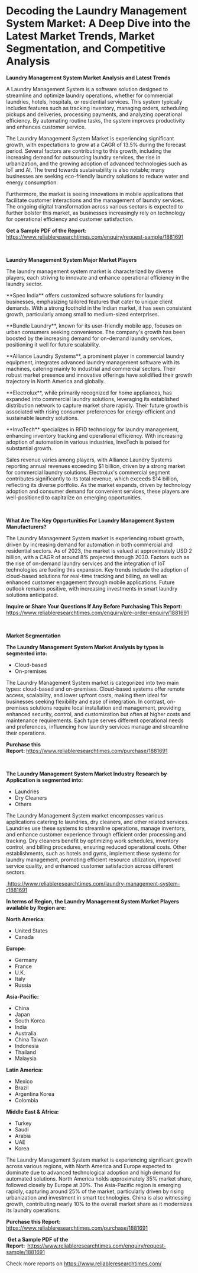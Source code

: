 <p><h1>Decoding the Laundry Management System Market: A Deep Dive into the Latest Market Trends, Market Segmentation, and Competitive Analysis</h1></p><p><strong>Laundry Management System Market Analysis and Latest Trends</strong></p>
<p><p>A Laundry Management System is a software solution designed to streamline and optimize laundry operations, whether for commercial laundries, hotels, hospitals, or residential services. This system typically includes features such as tracking inventory, managing orders, scheduling pickups and deliveries, processing payments, and analyzing operational efficiency. By automating routine tasks, the system improves productivity and enhances customer service.</p><p>The Laundry Management System Market is experiencing significant growth, with expectations to grow at a CAGR of 13.5% during the forecast period. Several factors are contributing to this growth, including the increasing demand for outsourcing laundry services, the rise in urbanization, and the growing adoption of advanced technologies such as IoT and AI. The trend towards sustainability is also notable; many businesses are seeking eco-friendly laundry solutions to reduce water and energy consumption.</p><p>Furthermore, the market is seeing innovations in mobile applications that facilitate customer interactions and the management of laundry services. The ongoing digital transformation across various sectors is expected to further bolster this market, as businesses increasingly rely on technology for operational efficiency and customer satisfaction.</p></p>
<p><strong>Get a Sample PDF of the Report:&nbsp;</strong> <a href="https://www.reliableresearchtimes.com/enquiry/request-sample/1881691?utm_campaign=1950&utm_medium=2&utm_source=Github&utm_content=ia&utm_term=11032025&utm_id=laundry-management-system">https://www.reliableresearchtimes.com/enquiry/request-sample/1881691</a></p>
<p>&nbsp;</p>
<p><strong>Laundry Management System Major Market Players</strong></p>
<p><p>The laundry management system market is characterized by diverse players, each striving to innovate and enhance operational efficiency in the laundry sector. </p><p>**Spec India** offers customized software solutions for laundry businesses, emphasizing tailored features that cater to unique client demands. With a strong foothold in the Indian market, it has seen consistent growth, particularly among small to medium-sized enterprises.</p><p>**Bundle Laundry**, known for its user-friendly mobile app, focuses on urban consumers seeking convenience. The company's growth has been boosted by the increasing demand for on-demand laundry services, positioning it well for future scalability.</p><p>**Alliance Laundry Systems**, a prominent player in commercial laundry equipment, integrates advanced laundry management software with its machines, catering mainly to industrial and commercial sectors. Their robust market presence and innovative offerings have solidified their growth trajectory in North America and globally.</p><p>**Electrolux**, while primarily recognized for home appliances, has expanded into commercial laundry solutions, leveraging its established distribution network to capture market share rapidly. Their future growth is associated with rising consumer preferences for energy-efficient and sustainable laundry solutions.</p><p>**InvoTech** specializes in RFID technology for laundry management, enhancing inventory tracking and operational efficiency. With increasing adoption of automation in various industries, InvoTech is poised for substantial growth.</p><p>Sales revenue varies among players, with Alliance Laundry Systems reporting annual revenues exceeding $1 billion, driven by a strong market for commercial laundry solutions. Electrolux's commercial segment contributes significantly to its total revenue, which exceeds $14 billion, reflecting its diverse portfolio. As the market expands, driven by technology adoption and consumer demand for convenient services, these players are well-positioned to capitalize on emerging opportunities.</p></p>
<p>&nbsp;</p>
<p><strong>What Are The Key Opportunities For Laundry Management System Manufacturers?</strong></p>
<p><p>The Laundry Management System market is experiencing robust growth, driven by increasing demand for automation in both commercial and residential sectors. As of 2023, the market is valued at approximately USD 2 billion, with a CAGR of around 8% projected through 2030. Factors such as the rise of on-demand laundry services and the integration of IoT technologies are fueling this expansion. Key trends include the adoption of cloud-based solutions for real-time tracking and billing, as well as enhanced customer engagement through mobile applications. Future outlook remains positive, with increasing investments in smart laundry solutions anticipated.</p></p>
<p><strong>Inquire or Share Your Questions If Any Before Purchasing This Report:</strong> <a href="https://www.reliableresearchtimes.com/enquiry/pre-order-enquiry/1881691?utm_campaign=1950&utm_medium=2&utm_source=Github&utm_content=ia&utm_term=11032025&utm_id=laundry-management-system">https://www.reliableresearchtimes.com/enquiry/pre-order-enquiry/1881691</a></p>
<p>&nbsp;</p>
<p><strong>Market Segmentation</strong></p>
<p><strong>The Laundry Management System Market Analysis by types is segmented into:</strong></p>
<p><ul><li>Cloud-based</li><li>On-premises</li></ul></p>
<p><p>The Laundry Management System market is categorized into two main types: cloud-based and on-premises. Cloud-based systems offer remote access, scalability, and lower upfront costs, making them ideal for businesses seeking flexibility and ease of integration. In contrast, on-premises solutions require local installation and management, providing enhanced security, control, and customization but often at higher costs and maintenance requirements. Each type serves different operational needs and preferences, influencing how laundry services manage and streamline their operations.</p></p>
<p><strong>Purchase this Report:&nbsp;</strong><a href="https://www.reliableresearchtimes.com/purchase/1881691?utm_campaign=1950&utm_medium=2&utm_source=Github&utm_content=ia&utm_term=11032025&utm_id=laundry-management-system">https://www.reliableresearchtimes.com/purchase/1881691</a></p>
<p>&nbsp;</p>
<p><strong>The Laundry Management System Market Industry Research by Application is segmented into:</strong></p>
<p><ul><li>Laundries</li><li>Dry Cleaners</li><li>Others</li></ul></p>
<p><p>The Laundry Management System market encompasses various applications catering to laundries, dry cleaners, and other related services. Laundries use these systems to streamline operations, manage inventory, and enhance customer experience through efficient order processing and tracking. Dry cleaners benefit by optimizing work schedules, inventory control, and billing procedures, ensuring reduced operational costs. Other establishments, such as hotels and gyms, implement these systems for laundry management, promoting efficient resource utilization, improved service quality, and enhanced customer satisfaction across different sectors.</p></p>
<p><a href="https://www.reliableresearchtimes.com/laundry-management-system-r1881691?utm_campaign=1950&utm_medium=2&utm_source=Github&utm_content=ia&utm_term=11032025&utm_id=laundry-management-system">&nbsp;https://www.reliableresearchtimes.com/laundry-management-system-r1881691</a></p>
<p><strong>In terms of Region, the Laundry Management System Market Players available by Region are:</strong></p>
<p>
    <p> <strong> North America: </strong>
        <ul>
            <li>United States</li>
            <li>Canada</li>
        </ul>
        </p> 
    <p> <strong> Europe: </strong>
        <ul>
            <li>Germany</li>
            <li>France</li>
            <li>U.K.</li>
            <li>Italy</li>
            <li>Russia</li>
        </ul>
        </p> 
    <p> <strong> Asia-Pacific: </strong>
        <ul>
            <li>China</li>
            <li>Japan</li>
            <li>South Korea</li>
            <li>India</li>
            <li>Australia</li>
            <li>China Taiwan</li>
            <li>Indonesia</li>
            <li>Thailand</li>
            <li>Malaysia</li>
        </ul>
        </p> 
    <p> <strong> Latin America: </strong>
        <ul>
            <li>Mexico</li>
            <li>Brazil</li>
            <li>Argentina Korea</li>
            <li>Colombia</li>
        </ul>
        </p> 
    <p> <strong> Middle East & Africa: </strong>
        <ul>
            <li>Turkey</li>
            <li>Saudi</li>
            <li>Arabia</li>
            <li>UAE</li>
            <li>Korea</li>
        </ul>
    </p>
    </p>
<p><p>The Laundry Management System market is experiencing significant growth across various regions, with North America and Europe expected to dominate due to advanced technological adoption and high demand for automated solutions. North America holds approximately 35% market share, followed closely by Europe at 30%. The Asia-Pacific region is emerging rapidly, capturing around 25% of the market, particularly driven by rising urbanization and investment in smart technologies. China is also witnessing growth, contributing nearly 10% to the overall market share as it modernizes its laundry operations.</p></p>
<p><strong>Purchase this Report: </strong><a href="https://www.reliableresearchtimes.com/purchase/1881691?utm_campaign=1950&utm_medium=2&utm_source=Github&utm_content=ia&utm_term=11032025&utm_id=laundry-management-system">https://www.reliableresearchtimes.com/purchase/1881691</a></p>
<p>&nbsp;<strong>Get a Sample PDF of the Report:&nbsp;&nbsp;</strong><a href="https://www.reliableresearchtimes.com/enquiry/request-sample/1881691?utm_campaign=1950&utm_medium=2&utm_source=Github&utm_content=ia&utm_term=11032025&utm_id=laundry-management-system">https://www.reliableresearchtimes.com/enquiry/request-sample/1881691</a></p>
<p><strong></strong></p>
<p>Check more reports on <a href="https://www.reliableresearchtimes.com/?utm_campaign=1950&utm_medium=2&utm_source=Github&utm_content=ia&utm_term=11032025&utm_id=laundry-management-system">https://www.reliableresearchtimes.com/</a></p>